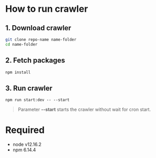 # How to run crawler

## 1. Download crawler

```sh
git clone repo-name name-folder
cd name-folder
```

## 2. Fetch packages

```sh
npm install
```

## 3. Run crawler

```
npm run start:dev -- --start
```

> Parameter **--start** starts the crawler without wait for cron start.

# Required

-   node v12.16.2
-   npm 6.14.4
